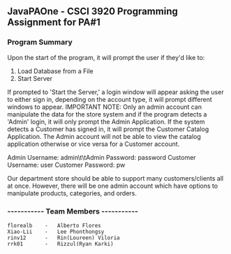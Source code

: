 ## JavaPAOne - CSCI 3920 Programming Assignment for PA#1

### Program Summary
Upon the start of the program, it will prompt the user if they'd like to:
1. Load Database from a File
2. Start Server

If prompted to 'Start the Server,' a login window will appear asking the user to either sign in, depending on the account type, it will prompt different windows to appear.
IMPORTANT NOTE: Only an admin account can manipulate the data for the store system and if the program detects a 'Admin' login, it will only prompt the Admin Application. If the system detects a Customer has signed in, it will prompt the Customer Catalog Application. The Admin account will not be able to view the catalog application otherwise or vice versa for a Customer account. 

Admin Username: admin\t\tAdmin Password: password
Customer Username: user
Customer Password: pw 

Our department store should be able to support many customers/clients all at once. However, there will be one admin account which have options to manipulate products, categories, and orders. 

### ----------- Team Members -----------
    florealb    -   Alberto Flores
    Xiao-Lii    -   Lee Phonthongsy
    rinv12      -   Rin(Loureen) Viloria 
    rrk01       -   Rizzul(Ryan Karki)
